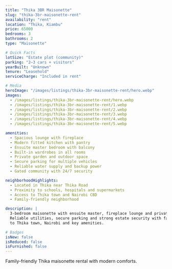 ```yaml
---
title: "Thika 3BR Maisonette"
slug: "thika-3br-maisonette-rent"
availability: "rent"
location: "Thika, Kiambu"
price: 65000
bedrooms: 3
bathrooms: 2
type: "Maisonette"

# Quick Facts
lotSize: "Estate plot (community)"
parking: "2–3 cars + visitors"
yearBuilt: "Unknown"
tenure: "Leasehold"
serviceCharge: "Included in rent"

# Media
heroImage: "/images/listings/thika-3br-maisonette-rent/hero.webp"
images:
  - /images/listings/thika-3br-maisonette-rent/hero.webp
  - /images/listings/thika-3br-maisonette-rent/1.webp
  - /images/listings/thika-3br-maisonette-rent/2.webp
  - /images/listings/thika-3br-maisonette-rent/3.webp
  - /images/listings/thika-3br-maisonette-rent/4.webp
  - /images/listings/thika-3br-maisonette-rent/5.webp

amenities:
  - Spacious lounge with fireplace
  - Modern fitted kitchen with pantry
  - Ensuite master bedroom with balcony
  - Built-in wardrobes in all rooms
  - Private garden and outdoor space
  - Secure parking for multiple vehicles
  - Reliable water supply and backup power
  - Gated community with 24/7 security

neighborhoodHighlights:
  - Located in Thika near Thika Road
  - Proximity to schools, hospitals and supermarkets
  - Access to Thika town and Nairobi CBD
  - Family-friendly neighborhood

description: |
  3-bedroom maisonette with ensuite master, fireplace lounge and private garden.
  Reliable utilities, secure parking and strong estate security with fast access
  to Thika town, Nairobi and key amenities.

# Badges
isNew: false
isReduced: false
isFurnished: false
---
```

Family-friendly Thika maisonette rental with modern comforts.
